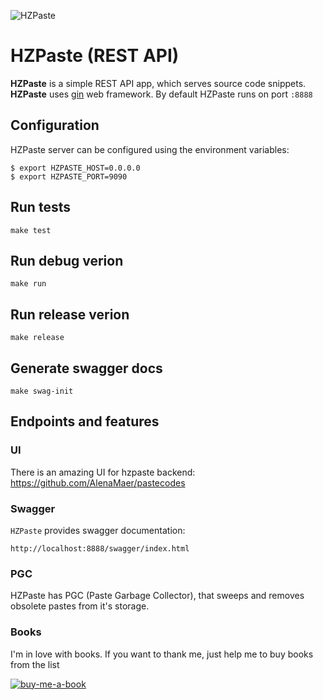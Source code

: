 ![HZPaste](https://github.com/ep4sh/hzpaste/actions/workflows/go.yml/badge.svg?branch=master)  

# HZPaste (REST API)
**HZPaste** is a simple REST API app, which serves source code snippets.  
**HZPaste** uses [gin](https://github.com/gin-gonic/gin) web framework.
By default HZPaste runs on port `:8888`

## Configuration

HZPaste server can be configured using the environment variables:
```
$ export HZPASTE_HOST=0.0.0.0
$ export HZPASTE_PORT=9090
```

## Run tests
```
make test
```

## Run debug verion
```
make run
```

## Run release verion
```
make release
```

## Generate swagger docs
```
make swag-init
```

## Endpoints and features

### UI  
There is an amazing UI for hzpaste backend:  
https://github.com/AlenaMaer/pastecodes

### Swagger
`HZPaste` provides swagger documentation:
```
http://localhost:8888/swagger/index.html
```

### PGC
HZPaste has PGC (Paste Garbage Collector), that sweeps and removes obsolete pastes from it's storage.

### Books
I'm in love with books. If you want to thank me, just help me to buy books from the list

[![buy-me-a-book](https://img.shields.io/badge/Amazon-Buy%20me%20a%20book-important)](https://www.amazon.com/hz/wishlist/ls/3NSSXQK5CTS8N?ref_=wl_share)
